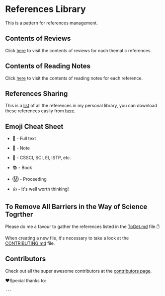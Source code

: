 # References Library
This is a pattern for references management.

## Contents of Reviews
Click [here](https://github.com/ShawnXiee/references_library/blob/master/review/contents.md) to visit the contents of reviews for each thematic references.

## Contents of Reading Notes
Click [here](https://github.com/ShawnXiee/references_library/blob/master/note/contents.md) to visit the contents of reading notes for each reference.

## References Sharing
This is a [list](https://github.com/ShawnXiee/references_library/blob/master/references/README.md) of all the references in my personal library, you can download these references easily from [here](https://github.com/ShawnXiee/references_library/tree/master/references).  

## Emoji Cheat Sheet
- :page_facing_up:   - Full text  

- :memo:  - Note  

- :triangular_flag_on_post:  - CSSCI, SCI, EI, ISTP, etc. 

- :books: - Book  

- :m: - Proceeding  

- :+1:  - It's well worth thinking! 

## To Remove All Barriers in the Way of Science Togrther
Please do me a favour to gather the references listed in the [ToGet.md](https://github.com/ShawnXiee/references_library/blob/master/ToGet.md) file.:hand: 

When creating a new file, it's necessary to take a look at the [CONTRIBUTING.md](https://github.com/ShawnXiee/references_library/blob/master/CONTRIBUTING.md) file.

## Contributors
Check out all the super awesome contributors at the [contributors page](https://github.com/ShawnXiee/references_library/graphs/contributors).  

:heart:Special thanks to:  

`...`
